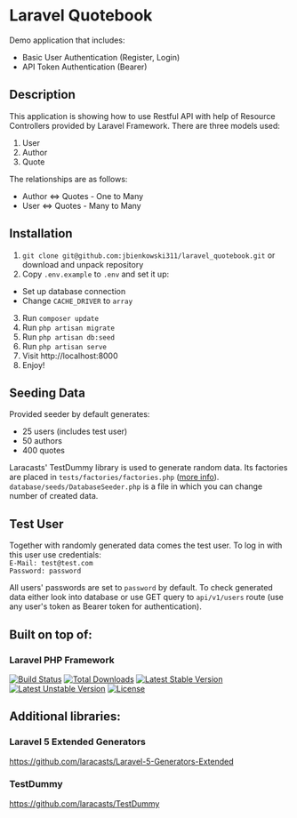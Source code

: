 # Laravel Quotebook
Demo application that includes:
* Basic User Authentication (Register, Login)
* API Token Authentication (Bearer)

## Description
This application is showing how to use Restful API with help of Resource Controllers provided by Laravel Framework. There are three models used:

1. User
2. Author
3. Quote

The relationships are as follows:
* Author <=> Quotes - One to Many
* User <=> Quotes - Many to Many

## Installation
1. `git clone git@github.com:jbienkowski311/laravel_quotebook.git` or download and unpack repository
2. Copy `.env.example` to `.env` and set it up:
  * Set up database connection
  * Change `CACHE_DRIVER` to `array`
3. Run `composer update`
4. Run `php artisan migrate`
5. Run `php artisan db:seed`
6. Run `php artisan serve`
7. Visit http://localhost:8000
8. Enjoy!

## Seeding Data
Provided seeder by default generates:
* 25 users (includes test user)
* 50 authors
* 400 quotes

Laracasts' TestDummy library is used to generate random data. Its factories are placed in `tests/factories/factories.php` ([more info](https://github.com/laracasts/TestDummy#step-2-create-a-factories-file)). `database/seeds/DatabaseSeeder.php` is a file in which you can change number of created data. 

## Test User
Together with randomly generated data comes the test user. To log in with this user use credentials:  
`E-Mail: test@test.com`  
`Password: password`

All users' passwords are set to `password` by default. To check generated data either look into database or use GET query to `api/v1/users` route (use any user's token as Bearer token for authentication).

## Built on top of:
### Laravel PHP Framework

[![Build Status](https://travis-ci.org/laravel/framework.svg)](https://travis-ci.org/laravel/framework)
[![Total Downloads](https://poser.pugx.org/laravel/framework/d/total.svg)](https://packagist.org/packages/laravel/framework)
[![Latest Stable Version](https://poser.pugx.org/laravel/framework/v/stable.svg)](https://packagist.org/packages/laravel/framework)
[![Latest Unstable Version](https://poser.pugx.org/laravel/framework/v/unstable.svg)](https://packagist.org/packages/laravel/framework)
[![License](https://poser.pugx.org/laravel/framework/license.svg)](https://packagist.org/packages/laravel/framework)

## Additional libraries:
### Laravel 5 Extended Generators
https://github.com/laracasts/Laravel-5-Generators-Extended

### TestDummy
https://github.com/laracasts/TestDummy
